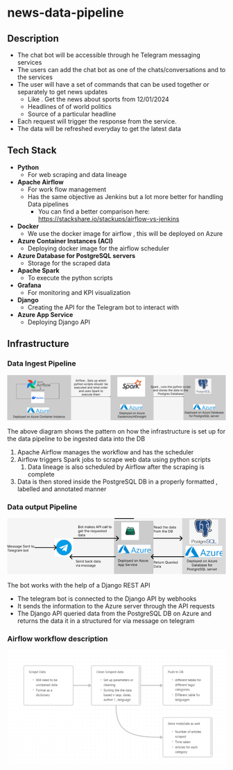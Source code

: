 # news-data-pipeline

## Description
- The chat bot will be accessible through he Telegram messaging services
- The users can add the chat bot as one of the chats/conversations and to the services
- The user will have a set of commands that can be used together or separately to get news updates
	- Like . Get the news about sports from 12/01/2024
	- Headlines of of world politics
	- Source of a particular headline
- Each request will trigger the response from the service.
- The data will be refreshed everyday to get the latest data

## Tech Stack

- **Python**
	- For web scraping and data lineage
- **Apache Airflow**
	- For work flow management
	- Has the same  objective as Jenkins but a lot more better for handling Data pipelines
		- You can find a better comparison here: https://stackshare.io/stackups/airflow-vs-jenkins
- **Docker**
	- We use the docker image for airflow , this will be deployed on Azure
- **Azure Container Instances (ACI)**
	- Deploying docker image for the airflow scheduler
- **Azure Database for PostgreSQL servers**
	- Storage for the scraped data
- **Apache Spark**
	- To execute the python scripts
- **Grafana** 
	- For monitoring and KPI visualization
- **Django**
	- Creating the API for the Telegram bot to interact with
- **Azure App Service**
	- Deploying Django API

## Infrastructure

### Data Ingest Pipeline
![Ingest Pipeline](/img/Data_Ingest_Pipeline.jpg)

The above diagram shows the pattern on how the infrastructure is set up for the data pipeline to be ingested data into the DB
1. Apache Airflow manages the workflow and has the scheduler 
2. Airflow triggers Spark jobs to scrape web data using python scripts
	1. Data lineage is also scheduled by Airflow after the scraping is complete
3. Data is then stored inside the PostgreSQL DB in a properly formatted , labelled and annotated manner

### Data output Pipeline
![Output Pipeline](/img/Data_Output_Pipeline.jpg)

The bot works with the help of a Django REST API
- The telegram bot is connected to the Django API by webhooks
- It sends the information to the Azure server through the API requests 
- The Django API queried data from the PostgreSQL DB on Azure and returns the data it in a structured for via message on telegram


### Airflow workflow description
![Alt text](/img/image.png)